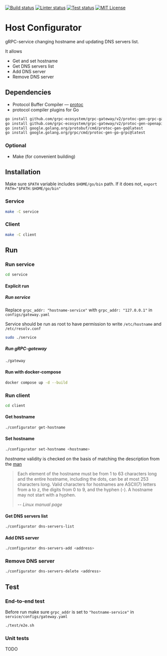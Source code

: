 [![Build status][status-shield]][status-url]
[![Linter status][linter-status-shield]][linter-status-url]
[![Test status][test-status-shield]][test-status-url]
[![MIT License][license-shield]][license-url]

<!-- https://www.markdownguide.org/basic-syntax/#reference-style-links -->
[license-shield]: https://img.shields.io/github/license/AfoninaOlga/host-configurator.svg?style=for-the-badge&color=blue
[license-url]: LICENSE
[status-shield]: https://img.shields.io/github/actions/workflow/status/AfoninaOlga/host-configurator/.github/workflows/build.yml?branch=main&event=push&style=for-the-badge
[status-url]: https://github.com/AfoninaOlga/host-configurator/blob/main/.github/workflows/build.yml
[linter-status-shield]: https://img.shields.io/github/actions/workflow/status/AfoninaOlga/host-configurator/.github/workflows/lint.yml?branch=main&event=push&style=for-the-badge&label=Lint
[linter-status-url]: https://github.com/AfoninaOlga/host-configurator/blob/main/.github/workflows/lint.yml
[test-status-shield]: https://img.shields.io/github/actions/workflow/status/AfoninaOlga/host-configurator/.github/workflows/test.yml?branch=main&event=push&style=for-the-badge&label=Tests
[test-status-url]: https://github.com/AfoninaOlga/host-configurator/blob/main/.github/workflows/test.yml

# Host Configurator

gRPC-service changing hostname and updating DNS servers list.

It allows
- Get and set hostname
- Get DNS servers list
- Add DNS server
- Remove DNS server

## Dependencies

- Protocol Buffer Compiler &mdash; [protoc](https://grpc.io/docs/protoc-installation/)
- protocol compiler plugins for Go
```bash
go install github.com/grpc-ecosystem/grpc-gateway/v2/protoc-gen-grpc-gateway@latest
go install github.com/grpc-ecosystem/grpc-gateway/v2/protoc-gen-openapiv2@latest
go install google.golang.org/protobuf/cmd/protoc-gen-go@latest
go install google.golang.org/grpc/cmd/protoc-gen-go-grpc@latest
```
### Optional

- Make (for convenient building)

## Installation

Make sure `$PATH` variable includes `$HOME/go/bin` path.
If it does not, `export PATH="$PATH:$HOME/go/bin"`

### Service
```bash
make -C service
```

### Client

```bash
make -C client
```

## Run

### Run service

```bash
cd service
```

#### Explicit run

##### Run service


Replace `grpc_addr: "hostname-service"` with `grpc_addr: "127.0.0.1"` in `configs/gateway.yaml`

Service should be run as root to have permission to write `/etc/hostname` and `/etc/resolv.conf`

```bash
sudo ./service
```

##### Run gRPC-gateway

```bash
./gateway
```

#### Run with docker-compose

```bash
docker compose up -d --build
```

### Run client

```bash
cd client
```

#### Get hostname

```bash
./configurator get-hostname
```

#### Set hostname

```bash
./configurator set-hostname <hostname>
```

*hostname* validity is checked on the basis of matching the description from the [man](https://man7.org/linux/man-pages/man7/hostname.7.html)
>  Each element of the hostname must be from 1 to 63 characters long
and the entire hostname, including the dots, can be at most 253
characters long.  Valid characters for hostnames are ASCII(7)
letters from a to z, the digits from 0 to 9, and the hyphen (-).
A hostname may not start with a hyphen.
>
> -- <cite>Linux manual page</cite>

#### Get DNS servers list

```bash
./configurator dns-servers-list
```

#### Add DNS server

```bash
./configurator dns-servers-add <address>
```

### Remove DNS server

```bash
./configurator dns-servers-delete <address>
```

## Test

### End-to-end test

Before run make sure `grpc_addr` is set to `"hostname-service"` in `service/configs/gateway.yaml`

```bash
./test/e2e.sh
```
### Unit tests

TODO
